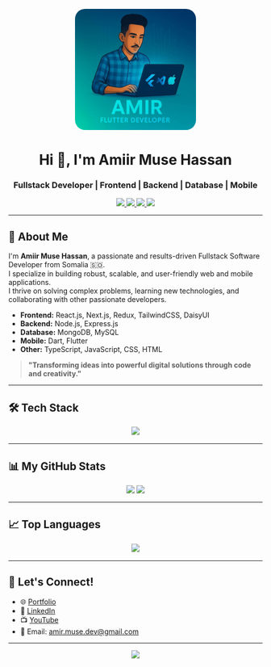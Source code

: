 <p align="center">
  <img src="Media.jpg" width="240" alt="Amiir Muse Hassan" style="border-radius:20px;" />
</p>

<h1 align="center">Hi 👋, I'm Amiir Muse Hassan</h1>
<h3 align="center">Fullstack Developer | Frontend | Backend | Database | Mobile</h3>

<p align="center">
  <a href="https://github.com/ENG-AMIIR-MUSE">
    <img src="https://img.shields.io/github/followers/ENG-AMIIR-MUSE?label=Follow&style=social" />
  </a>
  <a href="mailto:amir.muse.dev@gmail.com">
    <img src="https://img.shields.io/badge/Email-D14836?style=flat&logo=gmail&logoColor=white" />
  </a>
  <a href="https://www.linkedin.com/in/eng-amiir">
    <img src="https://img.shields.io/badge/LinkedIn-blue?style=flat&logo=linkedin" />
  </a>
  <a href="https://web-portfolio-flax-five.vercel.app/">
    <img src="https://img.shields.io/badge/Portfolio-36BCF7?style=flat&logo=vercel&logoColor=white" />
  </a>
</p>

---

## 🚀 About Me

I'm **Amiir Muse Hassan**, a passionate and results-driven Fullstack Software Developer from Somalia 🇸🇴.  
I specialize in building robust, scalable, and user-friendly web and mobile applications.  
I thrive on solving complex problems, learning new technologies, and collaborating with other passionate developers.

- **Frontend:** React.js, Next.js, Redux, TailwindCSS, DaisyUI
- **Backend:** Node.js, Express.js
- **Database:** MongoDB, MySQL
- **Mobile:** Dart, Flutter
- **Other:** TypeScript, JavaScript, CSS, HTML

> **"Transforming ideas into powerful digital solutions through code and creativity."**

---

## 🛠️ Tech Stack

<p align="center">
  <img src="https://skillicons.dev/icons?i=js,ts,dart,flutter,react,nextjs,redux,nodejs,express,mongodb,mysql,html,css,tailwind,git,github,vscode" />
</p>

---

## 📊 My GitHub Stats

<p align="center">
  <img src="https://github-readme-stats.vercel.app/api?username=ENG-AMIIR-MUSE&show_icons=true&theme=radical" height="180"/>
  <img src="https://github-readme-streak-stats.herokuapp.com/?user=ENG-AMIIR-MUSE&theme=radical" height="180"/>
</p>

---

## 📈 Top Languages

<p align="center">
  <img src="https://github-readme-stats.vercel.app/api/top-langs/?username=ENG-AMIIR-MUSE&layout=compact&theme=radical" height="150"/>
</p>

---

## 📣 Let's Connect!

- 🌐 [Portfolio](https://web-portfolio-flax-five.vercel.app/)
- 💼 [LinkedIn](https://www.linkedin.com/in/eng-amiir)
- 📺 [YouTube](https://www.youtube.com/channel/UCVMxqJ-BBVfhDpn_LEvnQ)
- 📧 Email: amir.muse.dev@gmail.com

---

<p align="center">
  <img src="https://capsule-render.vercel.app/api?type=waving&color=36BCF7&height=100&section=footer"/>
</p>
